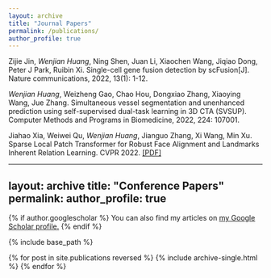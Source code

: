 ```yaml
---
layout: archive
title: "Journal Papers"
permalink: /publications/
author_profile: true
---
```

Zijie Jin, *Wenjian Huang*, Ning Shen, Juan Li, Xiaochen Wang, Jiqiao Dong, Peter J Park, Ruibin Xi. Single-cell gene fusion detection by scFusion[J]. Nature communications, 2022, 13(1): 1-12.

*Wenjian Huang*, Weizheng Gao, Chao Hou, Dongxiao Zhang, Xiaoying Wang, Jue Zhang. Simultaneous vessel segmentation and unenhanced prediction using self-supervised dual-task learning in 3D CTA (SVSUP). Computer Methods and Programs in Biomedicine, 2022, 224: 107001.

Jiahao Xia, Weiwei Qu, *Wenjian Huang*, Jianguo Zhang, Xi Wang, Min Xu. Sparse Local Patch Transformer for Robust Face Alignment and Landmarks Inherent Relation Learning. CVPR 2022. [[PDF]](http://academicpages.github.io/files/paper3.pdf)

---
layout: archive
title: "Conference Papers"
permalink:
author_profile: true
---

{% if author.googlescholar %}
  You can also find my articles on <u><a href="{{author.googlescholar}}">my Google Scholar profile</a>.</u>
{% endif %}

{% include base_path %}

{% for post in site.publications reversed %}
  {% include archive-single.html %}
{% endfor %}
